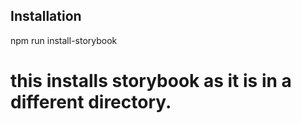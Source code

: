 ## Installation
npm run install-storybook

# this installs storybook as it is in a different directory.